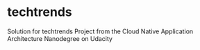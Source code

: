 # techtrends
Solution for techtrends Project from the Cloud Native Application Architecture Nanodegree on Udacity
